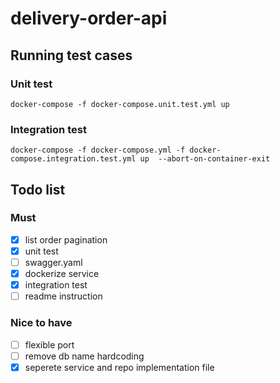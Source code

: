 # delivery-order-api

## Running test cases

### Unit test
```
docker-compose -f docker-compose.unit.test.yml up
```

### Integration test

```
docker-compose -f docker-compose.yml -f docker-compose.integration.test.yml up  --abort-on-container-exit
```

## Todo list
### Must
- [x] list order pagination 
- [x] unit test
- [ ] swagger.yaml
- [x] dockerize service
- [x] integration test
- [ ] readme instruction

### Nice to have
- [ ] flexible port
- [ ] remove db name hardcoding
- [x] seperete service and repo implementation file
